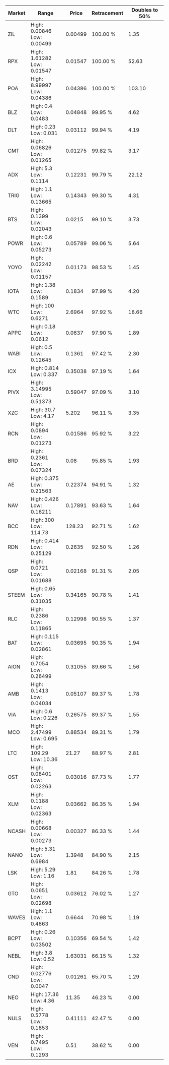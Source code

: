 | Market | Range | Price| Retracement | Doubles to 50% |
| --- | --- | --- | --- | --- |
| ZIL | High: 0.00846<br />Low: 0.00499 | 0.00499 | 100.00 % | 1.35 |
| RPX | High: 1.61282<br />Low: 0.01547 | 0.01547 | 100.00 % | 52.63 |
| POA | High: 8.99997<br />Low: 0.04386 | 0.04386 | 100.00 % | 103.10 |
| BLZ | High: 0.4<br />Low: 0.0483 | 0.04848 | 99.95 % | 4.62 |
| DLT | High: 0.23<br />Low: 0.031 | 0.03112 | 99.94 % | 4.19 |
| CMT | High: 0.06826<br />Low: 0.01265 | 0.01275 | 99.82 % | 3.17 |
| ADX | High: 5.3<br />Low: 0.1114 | 0.12231 | 99.79 % | 22.12 |
| TRIG | High: 1.1<br />Low: 0.13665 | 0.14343 | 99.30 % | 4.31 |
| BTS | High: 0.1399<br />Low: 0.02043 | 0.0215 | 99.10 % | 3.73 |
| POWR | High: 0.6<br />Low: 0.05273 | 0.05789 | 99.06 % | 5.64 |
| YOYO | High: 0.02242<br />Low: 0.01157 | 0.01173 | 98.53 % | 1.45 |
| IOTA | High: 1.38<br />Low: 0.1589 | 0.1834 | 97.99 % | 4.20 |
| WTC | High: 100<br />Low: 0.6271 | 2.6964 | 97.92 % | 18.66 |
| APPC | High: 0.18<br />Low: 0.0612 | 0.0637 | 97.90 % | 1.89 |
| WABI | High: 0.5<br />Low: 0.12645 | 0.1361 | 97.42 % | 2.30 |
| ICX | High: 0.814<br />Low: 0.337 | 0.35038 | 97.19 % | 1.64 |
| PIVX | High: 3.14995<br />Low: 0.51373 | 0.59047 | 97.09 % | 3.10 |
| XZC | High: 30.7<br />Low: 4.17 | 5.202 | 96.11 % | 3.35 |
| RCN | High: 0.0894<br />Low: 0.01273 | 0.01586 | 95.92 % | 3.22 |
| BRD | High: 0.2361<br />Low: 0.07324 | 0.08 | 95.85 % | 1.93 |
| AE | High: 0.375<br />Low: 0.21563 | 0.22374 | 94.91 % | 1.32 |
| NAV | High: 0.426<br />Low: 0.16211 | 0.17891 | 93.63 % | 1.64 |
| BCC | High: 300<br />Low: 114.73 | 128.23 | 92.71 % | 1.62 |
| RDN | High: 0.414<br />Low: 0.25129 | 0.2635 | 92.50 % | 1.26 |
| QSP | High: 0.0721<br />Low: 0.01688 | 0.02168 | 91.31 % | 2.05 |
| STEEM | High: 0.65<br />Low: 0.31035 | 0.34165 | 90.78 % | 1.41 |
| RLC | High: 0.2386<br />Low: 0.11865 | 0.12998 | 90.55 % | 1.37 |
| BAT | High: 0.115<br />Low: 0.02861 | 0.03695 | 90.35 % | 1.94 |
| AION | High: 0.7054<br />Low: 0.26499 | 0.31055 | 89.66 % | 1.56 |
| AMB | High: 0.1413<br />Low: 0.04034 | 0.05107 | 89.37 % | 1.78 |
| VIA | High: 0.6<br />Low: 0.226 | 0.26575 | 89.37 % | 1.55 |
| MCO | High: 2.47499<br />Low: 0.695 | 0.88534 | 89.31 % | 1.79 |
| LTC | High: 109.29<br />Low: 10.36 | 21.27 | 88.97 % | 2.81 |
| OST | High: 0.08401<br />Low: 0.02263 | 0.03016 | 87.73 % | 1.77 |
| XLM | High: 0.1188<br />Low: 0.02363 | 0.03662 | 86.35 % | 1.94 |
| NCASH | High: 0.00668<br />Low: 0.00273 | 0.00327 | 86.33 % | 1.44 |
| NANO | High: 5.31<br />Low: 0.6984 | 1.3948 | 84.90 % | 2.15 |
| LSK | High: 5.29<br />Low: 1.16 | 1.81 | 84.26 % | 1.78 |
| GTO | High: 0.0651<br />Low: 0.02698 | 0.03612 | 76.02 % | 1.27 |
| WAVES | High: 1.1<br />Low: 0.4863 | 0.6644 | 70.98 % | 1.19 |
| BCPT | High: 0.26<br />Low: 0.03502 | 0.10356 | 69.54 % | 1.42 |
| NEBL | High: 3.8<br />Low: 0.52 | 1.63031 | 66.15 % | 1.32 |
| CND | High: 0.02776<br />Low: 0.0047 | 0.01261 | 65.70 % | 1.29 |
| NEO | High: 17.36<br />Low: 4.36 | 11.35 | 46.23 % | 0.00 |
| NULS | High: 0.5778<br />Low: 0.1853 | 0.41111 | 42.47 % | 0.00 |
| VEN | High: 0.7495<br />Low: 0.1293 | 0.51 | 38.62 % | 0.00 |
